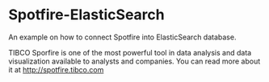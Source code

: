 # Spotfire-ElasticSearch
An example on how to connect Spotfire into ElasticSearch database.

TIBCO Sporfire is one of the most powerful tool in data analysis and data visualization available to analysts and companies. You can read more about it at http://spotfire.tibco.com
